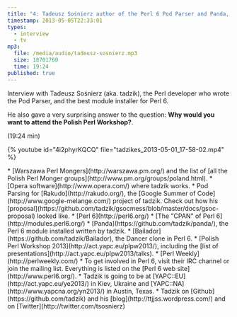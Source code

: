 ```yaml
---
title: "4: Tadeusz Sośnierz author of the Perl 6 Pod Parser and Panda, the Perl 6 module installer"
timestamp: 2013-05-05T22:33:01
types:
  - interview
  - tv
mp3:
  file: /media/audio/tadeusz-sosnierz.mp3
  size: 18701760
  time: 19:24
published: true
---
```



Interview with Tadeusz Sośnierz (aka. tadzik), the Perl developer who wrote the Pod Parser, and the best module installer for Perl 6.

He also gave a very surprising answer to the question: **Why would you want to attend the Polish Perl Workshop?**.

(19:24 min)


{% youtube id="4i2phyrKQCQ" file="tadzikes_2013-05-01_17-58-02.mp4" %}

<podcast>

<div id="text">
* [Warszawa Perl Mongers](http://warszawa.pm.org/) and the list of [all the Polish Perl Monger groups](http://www.pm.org/groups/poland.html).
* [Opera software](http://www.opera.com/) where tadzik works.
* Pod Parsing for [Rakudo](http://rakudo.org/), the [Google Summer of Code](http://www.google-melange.com/) project of tadzik.
      Check out how his [proposal](https://github.com/tadzik/gsocmess/blob/master/docs/gsoc-proposal) looked like.
* [Perl 6](http://perl6.org/)
* [The "CPAN" of Perl 6](http://modules.perl6.org/)
* [Panda](https://github.com/tadzik/panda/), the Perl 6 module installed written by tadzik.
* [Bailador](https://github.com/tadzik/Bailador), the Dancer clone in Perl 6.
* [Polish Perl Workshop 2013](http://act.yapc.eu/plpw2013/), including the [list of presentations](http://act.yapc.eu/plpw2013/talks).
* [Perl Weekly](http://perlweekly.com/)
* To get involved in Perl 6, visit their IRC channel or join the mailing list. Everything is listed on the [Perl 6 web site](http://www.perl6.org/).
* Tadzik is going to be at [YAPC::EU](http://act.yapc.eu/ye2013/) in Kiev, Ukraine and [YAPC::NA](http://www.yapcna.org/yn2013/) in Austin, Texas.
* Tadzik on [Github](https://github.com/tadzik) and his [blog](http://ttjjss.wordpress.com/)
  and on [Twitter](http://twitter.com/tsosnierz)

</div>

<div id="transcript">
</div>

